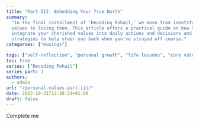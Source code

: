 ```yaml
---
title: "Part III: Embedding Your True North"
summary:
  "In the final installment of 'Decoding Rohail,' we move from identifying core
  values to living them. This article offers a practical guide on how to
  integrate your cherished values into daily actions and decisions and
  strategies to help steer you back when you've strayed off course."
categories: ["musings"]

tags: ["self-reflection", "personal growth", "life lessons", "core values"]
toc: true
series: ["Decoding Rohail"]
series_part: 3
authors:
  - admin
url: "/personal-values-part-iii/"
date: 2023-10-31T13:26:24+01:00
draft: false
---
```


Complete me
